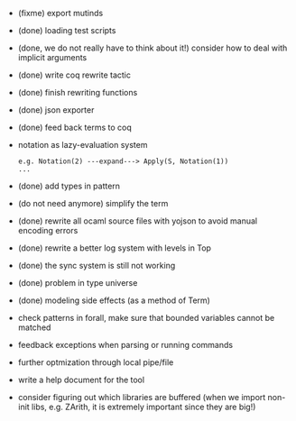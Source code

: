 - (fixme) export mutinds
- (done) loading test scripts
- (done, we do not really have to think about it!) consider how to deal with implicit arguments
- (done) write coq rewrite tactic
- (done) finish rewriting functions
- (done) json exporter
- (done) feed back terms to coq
- notation as lazy-evaluation system
    ```
    e.g. Notation(2) ---expand---> Apply(S, Notation(1))
    ...
    ```
- (done) add types in pattern
- (do not need anymore) simplify the term
- (done) rewrite all ocaml source files with yojson to avoid manual encoding errors
- (done) rewrite a better log system with levels in Top
- (done) the sync system is still not working
- (done) problem in type universe
- (done) modeling side effects (as a method of Term)
    

- check patterns in forall, make sure that bounded variables cannot be matched
- feedback exceptions when parsing or running commands
- further optmization through local pipe/file
- write a help document for the tool
- consider figuring out which libraries are buffered (when we import non-init libs, e.g. ZArith, it is extremely important since they are big!)
